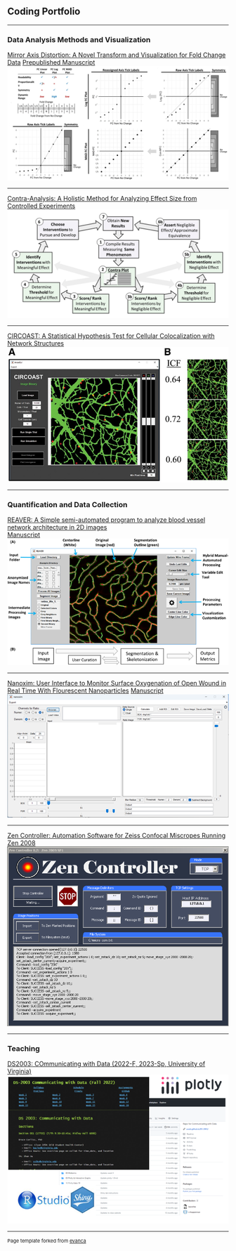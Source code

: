 ## Coding Portfolio

---

### Data Analysis Methods and Visualization

[Mirror Axis Distortion: A Novel Transform and Visualization for Fold Change Data](/sample_page)
[Prepublished Manuscript](https://arxiv.org/abs/2303.10829)
<img src="images/project_mad.JPG?raw=true"/>

---
[Contra-Analysis: A Holistic Method for Analyzing Effect Size from Controlled Experiments](/pages/mirrored_axis_distortion.md)
<br>
<img src="images/project_contra-analysis.PNG?raw=true"/>

---
[CIRCOAST: A Statistical Hypothesis Test for Cellular Colocalization with Network Structures](http://example.com/)
<br>
<img src="images/proejct_circoast.jpeg?raw=true"/>

---

### Quantification and Data Collection

[REAVER: A Simple semi-automated program to analyze blood vessel network architecture in 2D images](/sample_page)
<br>
[Manuscript](https://onlinelibrary.wiley.com/doi/full/10.1111/micc.12618)
<br>
<img src="images/project_reaver.png?raw=true"/>

---

[Nanoxim: User Interface to Monitor Surface Oxygenation of Open Wound in Real Time With Flourescent Nanoparticles](/sample_page)
[Manuscript](https://onlinelibrary.wiley.com/doi/full/10.1111/micc.12618)
<img src="images/project_nanoxim.png"/>

---

[Zen Controller: Automation Software for Zeiss Confocal Miscropes Running Zen 2008](/sample_page)
<img src="images/zen_controller_screenshot.png"/>

---


### Teaching
[DS2003: COmmunicating with Data (2022-F, 2023-Sp, University of Virginia)](/sample_page)
<br>
<img src="images/ds2003.png?raw=true"/>

---
<p style="font-size:11px">Page template forked from <a href="https://github.com/evanca/quick-portfolio">evanca</a></p>
<!-- Remove above link if you don't want to attibute -->
